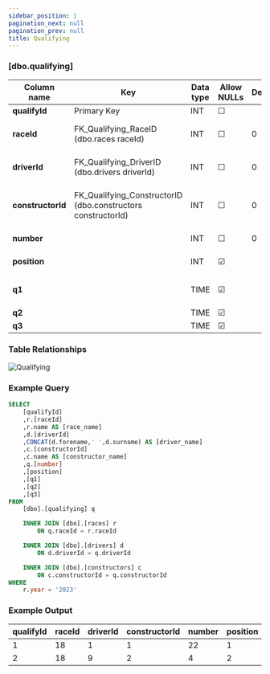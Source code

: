 ```yaml
---
sidebar_position: 1
pagination_next: null
pagination_prev: null
title: Qualifying
---
```


### [dbo.qualifying]
| Column name | Key | Data type | Allow NULLs | Default | Description |
| ------- | ------- | ------- | ------- | ------- | ------- |
| **qualifyId** |  Primary Key | INT | ☐ |  |  | 
| **raceId** | FK_Qualifying_RaceID (dbo.races raceId) | INT | ☐ | 0 | Foreign key link to races table  | 
| **driverId** | FK_Qualifying_DriverID (dbo.drivers driverId) | INT | ☐ | 0 | Foreign key link to drivers table | 
| **constructorId** | FK_Qualifying_ConstructorID (dbo.constructors constructorId) | INT | ☐ | 0 | Foreign key link to constructors table | 
| **number** |  | INT | ☐ | 0 | Driver number | 
| **position** |  | INT | ☑ |  | Qualifying position | 
| **q1** |  | TIME | ☑ |  | Q1 lap time e.g. "1:21.374" | 
| **q2** |  | TIME | ☑ |  | Q2 lap time | 
| **q3** |  | TIME | ☑ |  | Q3 lap time | 

### Table Relationships

![Qualifying](/img/table-relationships/qualifying.png)

### Example Query

```sql
SELECT 
	[qualifyId]
	,r.[raceId]
	,r.name AS [race_name]
	,d.[driverId]
	,CONCAT(d.forename,' ',d.surname) AS [driver_name]
	,c.[constructorId]
	,c.name AS [constructor_name]
	,q.[number]
	,[position]
	,[q1]
	,[q2]
	,[q3]
FROM 
	[dbo].[qualifying] q

	INNER JOIN [dbo].[races] r
		ON q.raceId = r.raceId

	INNER JOIN [dbo].[drivers] d
		ON d.driverId = q.driverId

	INNER JOIN [dbo].[constructors] c
		ON c.constructorId = q.constructorId
WHERE 
	r.year = '2023'
```

### Example Output

|**qualifyId**|**raceId**|**driverId**|**constructorId**|**number**|**position**|**q1**|**q2**|**q3**|  
|---|---|---|---|---|---|---|---|---| 
|1|18|1|1|22|1|00:01:26.572|00:01:25.187|00:01:26.714| 
|2|18|9|2|4|2|00:01:26.103|00:01:25.315|00:01:26.869| 